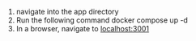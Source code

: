1) navigate into the app directory
2) Run the following command
	docker compose up -d
3) In  a browser, navigate to [localhost:3001](http://localhost:3001/)